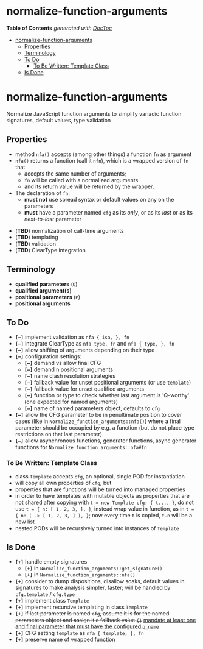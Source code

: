 
# normalize-function-arguments


<!-- START doctoc generated TOC please keep comment here to allow auto update -->
<!-- DON'T EDIT THIS SECTION, INSTEAD RE-RUN doctoc TO UPDATE -->
**Table of Contents**  *generated with [DocToc](https://github.com/thlorenz/doctoc)*

- [normalize-function-arguments](#normalize-function-arguments)
  - [Properties](#properties)
  - [Terminology](#terminology)
  - [To Do](#to-do)
    - [To Be Written: Template Class](#to-be-written-template-class)
  - [Is Done](#is-done)

<!-- END doctoc generated TOC please keep comment here to allow auto update -->



# normalize-function-arguments

Normalize JavaScript function arguments to simplify variadic function signatures, default values, type
validation

## Properties

* method `nfa()` accepts (among other things) a function `fn` as argument
* `nfa()` returns a function (call it `nfn`), which is a wrapped version of `fn` that
  * accepts the same number of arguments;
  * `fn` will be called with a normalized arguments
  * and its return value will be returned by the wrapper.
* The declaration of `fn`:
  * **must not** use spread syntax or default values on any on the parameters
  * **must** have a parameter named `cfg` as its *only*, or as its *last* or as its *next-to-last* parameter

<!--
* **Argument Normalization**

  * let
    * `P` be the list of values that `nfn` is called with.
    * `names` be the list of names of the parameter that `fn` was declared with.
    * `arity` be the length of list `names`.
    * `q_idx` be the left-to_right (positive, zero-based) index of the `cfg` parameter.
    * `q_ridx` be the right-left (negative, minus-one-based) index of the `cfg` parameter; this will be
      either `-1` or `-2`, depending on whether `cfg` comes in ultimate or penultimate position

  * if the length of `P` exceeds `arity`, an error will be thrown.
  * In order to locate the `cfg` argument, we assume that
    * if its name (`cfg`) comes last in the declaration (`q_ridx == -1`), its value, if any, may only be the
      last element of `P`;
    * likewise, if its name comes next-to-last (`q_ridx == -2`), its value, if any, may only be the
      next-to-last element of `P`.
    * we check whether a plain object (or POD for 'plain old dictionary') is in the ultimate or penultimate
      position;
      * if it is a POD, we apply templating and replace the original with a copy;
      * if it isn't a POD, we produce a new object by templating an empty object and push it to the correct
        ultimate or penultimate position
  * We now have a `cfg` object at the desired position and are ready to care for the positional arguments
    preceding the named parameters object, if any.
  * In case the length of `P` equals `arity`, we're done.
  * In case the length of `P` is greater than `arity`, we throw an error.
  * In the remaining case we push as many filler values (`undefined`) into the position *preceding* the
    `cfg` object untile the length of `P` equals `arity`.
-->

* (**TBD**) normalization of call-time arguments
* (**TBD**) templating
* (**TBD**) validation
* (**TBD**) ClearType integration

## Terminology

* **qualified parameters** (`Q`)
* **qualified argument(s)**
* **positional parameters** (`P`)
* **positional arguments**


## To Do

* **`[—]`** implement validation as `nfa { isa, }, fn`
* **`[—]`** integrate ClearType as `nfa type, fn` and `nfa { type, }, fn`
* **`[—]`** allow shifting of arguments depending on their type
* **`[—]`** configuration settings:
  * **`[—]`** demand vs allow final CFG
  * **`[—]`** demand n positional arguments
  * **`[—]`** name clash resolution strategies
  * **`[—]`** fallback value for unset positional arguments (or use `template`)
  * **`[—]`** fallback value for unset qualified arguments
  * **`[—]`** function or type to check whether last argument is 'Q-worthy' (one expected for named
    arguments)
  * **`[—]`** name of named parameters object, defaults to `cfg`
* **`[—]`** allow the CFG parameter to be in penultimate position to cover cases (like in
  `Normalize_function_arguments::nfa()`) where a final parameter should be occupied by e.g. a function (but
  do not place type restrictions on that last parameter)
* **`[—]`** allow asynchronous functions, generator functions, async generator functions for
  `Normalize_function_arguments::nfa#fn`


### To Be Written: Template Class

* class `Template` accepts `cfg`, an optional, single POD for instantiation
* will copy all own properties of `cfg`, but
* properties that are functions will be turned into managed properties
* in order to have templates with mutable objects as properties that are not shared after copying with `t =
  new Template cfg; { t..., }`, do not use `t = { n: [ 1, 2, 3, ], }`, instead wrap value in function, as in
  `t = { n: ( -> [ 1, 2, 3, ] ), }`; now every time `t` is copied, `t.n` will be a new list
* nested PODs will be recursively turned into instances of `Template`

## Is Done

* **`[+]`** handle empty signatures
  * **`[+]`** in `Normalize_function_arguments::get_signature()`
  * **`[+]`** in `Normalize_function_arguments::nfa()`
* **`[+]`** consider to dump dispositions, disallow soaks, default values in signatures to make analysis
  simpler, faster; will be handled by `cfg.template` / `cfg.type`
* **`[+]`** implement class `Template`
* **`[+]`** implement recursive templating in class `Template`
* **`[+]`** <del>if last parameter is named `cfg`, assume it is for the named parameters object and assign it
  a fallback value `{}`</del> <ins>mandate at least one and final parameter that must have the configured
  `q_name`</ins>
* **`[+]`** CFG setting `template` as `nfa { template, }, fn`
* **`[+]`** preserve name of wrapped function

<!--
###

# Restriction

In order to avoid having to integrate a JS expression parser, we restrict eligible functions to those whose
signatures consists of nothing but bare parameter names, parameter names with spread (soak) symbol '...',
and parameter names with the symbolic default 'optional' which must be spelled out in those same letters.

# CFG Resolution Strategies

* demand fixed number positional
* demand last one named
* signature has *p* ∈ ℕ₀ positional parameters (named in signature)
* signature has *q* ∈ [ 0, 1 ] PODs for named parameters (i.e. has one or none)
* signature has *p* + *q* = *b* ∈ ℕ₀ parameters
* signature has *s* ∈ [ 0, 1 ] splats (i.e. has one or none)
* function call has *a* ∈ ℕ₀ arguments
  * pre-check strategies:
    * **PCS1**: reject if *b* ≠ *p*
    * **PCS2**: reject if *b* > *p* (Note: can/will not apply if any parameter is declared as a rest (or
      soak) parameter (i.e. with `...`); in that case, assume *b* = *p*)
* recognition of CFG:
  * all strategies / invariants:
    * CFG may only be last parameter and therefore last argument
    * CFG must be a POD
  * CFG recognition strategies:
    * **CRS1** CFG must be at position of CFG in parameters, arguments[ b - 1 ]
    * **CRS2** CFG must be at last position of arguments, arguments[ a - 1 ]
Given a function `f = ( a, b, c, cfg ) ->` that is called as follows:

* **p0_n0**: f()
* **p1_n0**: f 1
* **p2_n0**: f 1, 2
* **p3_n0**: f 1, 2, 3
* **p0_n1**: f          { a: 4, d: 5, }
* **p1_n1**: f 1,       { a: 4, d: 5, }
* **p2_n1**: f 1, 2,    { a: 4, d: 5, }
* **p3_n1**: f 1, 2, 3, { a: 4, d: 5, }
* **p4_n0**: f 1, 2, 3, 4

* **NN**: demand 4 arguments, last one must be a POD
  * **p0_n0**: f()                          # ERROR
  * **p1_n0**: f 1                          # ERROR
  * **p2_n0**: f 1, 2                       # ERROR
  * **p3_n0**: f 1, 2, 3                    # ERROR
  * **p0_n1**: f          { a: 4, d: 5, }   # ERROR
  * **p1_n1**: f 1,       { a: 4, d: 5, }   # ERROR
  * **p2_n1**: f 1, 2,    { a: 4, d: 5, }   # ERROR
  * **p3_n1**: f 1, 2, 3, { a: 4, d: 5, }   # depends on Name Clash Resolution Strategy
  * **p4_n0**: f 1, 2, 3, 4                 # ERROR

* **NN**: assign positional arguments that appear in signature, last must be a POD
  * **p0_n0**: f()                          # ERROR
  * **p1_n0**: f 1                          # ERROR
  * **p2_n0**: f 1, 2                       # ERROR
  * **p3_n0**: f 1, 2, 3                    # ERROR
  * **p0_n1**: f          { a: 4, d: 5, }   # { a: 4, d: 5, }
  * **p1_n1**: f 1,       { a: 4, d: 5, }   # {       d: 5, }, `a` depends on Name Clash Resolution Strategy
  * **p2_n1**: f 1, 2,    { a: 4, d: 5, }   # {       d: 5, }, `a` depends on Name Clash Resolution Strategy
  * **p3_n1**: f 1, 2, 3, { a: 4, d: 5, }   # {       d: 5, }, `a` depends on Name Clash Resolution Strategy
  * **p4_n0**: f 1, 2, 3, 4                 # ERROR

* **NN**: assign positional arguments that appear in signature, last may be a POD (udf: `undefined`)
  * **p0_n0**: f()                          # { a: 4, b: udf, c: udf, }
  * **p1_n0**: f 1                          # { a: 4, b: udf, c: udf, }
  * **p2_n0**: f 1, 2                       # { a: 4, b: udf, c: udf, }
  * **p3_n0**: f 1, 2, 3                    # { a: 4, b: udf, c: udf, }
  * **p0_n1**: f          { a: 4, d: 5, }   # { a: 4, b: udf, c: udf, d: 5, }
  * **p1_n1**: f 1,       { a: 4, d: 5, }   # {       b: udf, c: udf, d: 5, }, `a` depends on Name Clash Resolution Strategy
  * **p2_n1**: f 1, 2,    { a: 4, d: 5, }   # {       b: udf, c: udf, d: 5, }, `a` depends on Name Clash Resolution Strategy
  * **p3_n1**: f 1, 2, 3, { a: 4, d: 5, }   # {       b: udf, c: udf, d: 5, }, `a` depends on Name Clash Resolution Strategy
  * **p4_n0**: f 1, 2, 3, 4                 # ERROR

###

-->